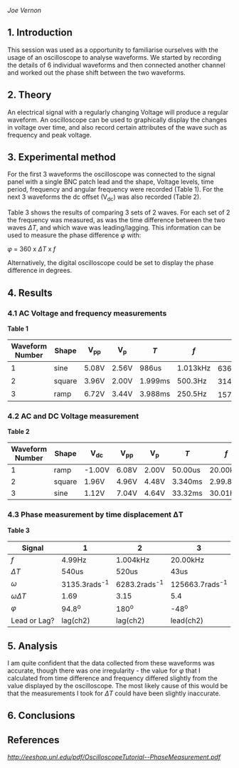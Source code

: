 *Joe Vernon*



## 1. Introduction
This session was used as a opportunity to familiarise ourselves with the usage
of an oscilloscope to analyse waveforms.  We started by recording the details of
6 individual waveforms and then connected another channel and worked out the
phase shift between the two waveforms.

## 2. Theory
An electrical signal with a regularly changing Voltage will produce a regular
waveform. An oscilloscope can be used to graphically display the changes in
voltage over time, and also record certain attributes of the wave such as
frequency and peak voltage.

## 3. Experimental method
For the first 3 waveforms the oscilloscope was connected to the signal panel
with a single BNC patch lead and the shape, Voltage levels, time period,
frequency and angular frequency were recorded (Table 1). For the next 3
waveforms the dc offset (V<sub>dc</sub>) was also recorded (Table 2).

Table 3 shows the results of comparing 3 sets of 2 waves. For each set of 2 the
frequency was measured, as was the time difference between the two waves
*&Delta;T*, and which wave was leading/lagging. This information can be used to
measure the phase difference *&phi;* with:

*&phi;* = 360 x *&Delta;T* x *f*

Alternatively, the digital oscilloscope could be set to display the phase
difference in degrees.

## 4. Results
### 4.1 AC Voltage and frequency measurements
**Table 1**

Waveform Number | Shape | V<sub>pp</sub> | V<sub>p</sub> | *T* | *f* | &omega;
---|---|---|---|---|---|---
1|sine|5.08V|2.56V|986us|1.013kHz|6364.87rads<sup>-1</sup>
2|square|3.96V|2.00V|1.999ms|500.3Hz|3143.48rads<sup>-1</sup>
3|ramp|6.72V|3.44V|3.988ms|250.5Hz|1573.94rads<sup>-1</sup>


### 4.2 AC and DC Voltage measurement
**Table 2**

Waveform Number | Shape | V<sub>dc</sub> | V<sub>pp</sub> | V<sub>p</sub> | *T* | *f* 
---|---|---|---|---|---|---
1|ramp|-1.00V|6.08V|2.00V|50.00us|20.00kHz
2|square|1.96V|4.96V|4.48V|3.340ms|2.99.8Hz
3|sine|1.12V|7.04V|4.64V|33.32ms|30.01Hz


### 4.3 Phase measurement by time displacement &Delta;T
**Table 3**

Signal | 1 | 2 | 3
---|---|---|---
*f*|4.99Hz|1.004kHz|20.00kHz
*&Delta;T*|540us|520us|43us
*&omega;*|3135.3rads<sup>-1</sup>|6283.2rads<sup>-1</sup>|125663.7rads<sup>-1</sup>
*&omega;&Delta;T*|1.69|3.15|5.4
*&phi;*|94.8<sup>o</sup>|180<sup>o</sup>|-48<sup>o</sup>
Lead or Lag?|lag(ch2)|lag(ch2)|lead(ch2)


## 5. Analysis
I am quite confident that the data collected from these waveforms was accurate,
though there was one irregularity - the value for *&phi;* that I calculated from
time difference and frequency differed slightly from the value displayed by the
oscilloscope. The most likely cause of this would be that the measurements I
took for *&Delta;T* could have been slightly inaccurate.

## 6. Conclusions

## References
*http://eeshop.unl.edu/pdf/OscilloscopeTutorial--PhaseMeasurement.pdf*
